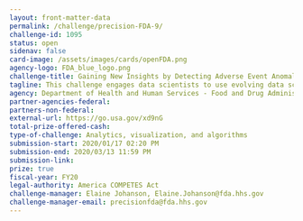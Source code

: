 ```yaml
---
layout: front-matter-data
permalink: /challenge/precision-FDA-9/
challenge-id: 1095
status: open
sidenav: false
card-image: /assets/images/cards/openFDA.png
agency-logo: FDA_blue_logo.png
challenge-title: Gaining New Insights by Detecting Adverse Event Anomalies Using FDA Open Data Challenge
tagline: This challenge engages data scientists to use evolving data science techniques to identify anomalies that may lead to valuable public health information.
agency: Department of Health and Human Services - Food and Drug Administration
partner-agencies-federal:
partners-non-federal:
external-url: https://go.usa.gov/xd9nG
total-prize-offered-cash:
type-of-challenge: Analytics, visualization, and algorithms
submission-start: 2020/01/17 02:20 PM
submission-end: 2020/03/13 11:59 PM
submission-link:
prize: true
fiscal-year: FY20
legal-authority: America COMPETES Act
challenge-manager: Elaine Johanson, Elaine.Johanson@fda.hhs.gov
challenge-manager-email: precisionfda@fda.hhs.gov
---
```


